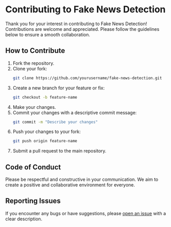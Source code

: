# Contributing to Fake News Detection

Thank you for your interest in contributing to Fake News Detection! Contributions are welcome and appreciated. Please follow the guidelines below to ensure a smooth collaboration.

## How to Contribute

1. Fork the repository.
2. Clone your fork:
   ```bash
   git clone https://github.com/yourusername/fake-news-detection.git
   ```
3. Create a new branch for your feature or fix:
   ```bash
   git checkout -b feature-name
   ```
4. Make your changes.
5. Commit your changes with a descriptive commit message:
   ```bash
   git commit -m "Describe your changes"
   ```
6. Push your changes to your fork:
   ```bash
   git push origin feature-name
   ```
7. Submit a pull request to the main repository.

## Code of Conduct

Please be respectful and constructive in your communication. We aim to create a positive and collaborative environment for everyone.

## Reporting Issues

If you encounter any bugs or have suggestions, please [open an issue](https://github.com/yourusername/fake-news-detection/issues) with a clear description.
